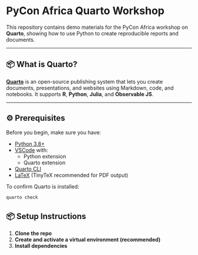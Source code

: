 # PyCon Africa Quarto Workshop

This repository contains demo materials for the PyCon Africa workshop on **Quarto**, showing how to use Python to create reproducible reports and documents.

---

## 📦 What is Quarto?

[**Quarto**](https://quarto.org/) is an open-source publishing system that lets you create documents, presentations, and websites using Markdown, code, and notebooks.
It supports **R**, **Python**, **Julia**, and **Observable JS**.

---

## ⚙️ Prerequisites

Before you begin, make sure you have:

- [Python 3.8+](https://www.python.org/downloads/)
- [VSCode](https://code.visualstudio.com/) with:
  - Python extension
  - Quarto extension
- [Quarto CLI](https://quarto.org/docs/get-started/)
- [LaTeX](https://quarto.org/docs/output-formats/pdf-engine.html#installing-tinytex) (TinyTeX recommended for PDF output)

To confirm Quarto is installed:

```bash
quarto check
```

## 📦 Setup Instructions

1. **Clone the repo**
2. **Create and activate a virtual environment (recommended)**
3. **Install dependencies**
